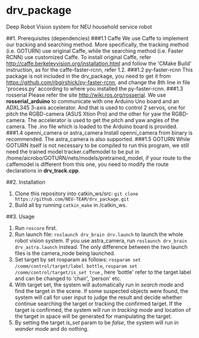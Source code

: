 # drv_package
Deep Robot Vision system for NEU household service robot

##1. Prerequisites (dependencies)
###1.1 Caffe
We use Caffe to implement our tracking and searching method. More specifically, the tracking method (i.e. GOTURN) use original Caffe, while the searching method (i.e. Faster RCNN) use customized Caffe. To install original Caffe, refer <http://caffe.berkeleyvision.org/installation.html> and follow the 'CMake Build' instruction, as for the caffe-faster-rcnn, refer 1.2.
###1.2 py-faster-rcnn
This package is not included in the drv_package, you need to get it from <https://github.com/rbgirshick/py-faster-rcnn>, and change the 8th line in file 'process.py' according to where you installed the py-faster-rcnn.
###1.3 rosserial
Please refer the site <http://wiki.ros.org/rosserial>. We use **rosserial_arduino** to communicate with one Arduino Uno board and an ADXL345 3-axis accelerator. And that is used to control 2 servos, one for pitch the RGBD-camera (ASUS Xtion Pro) and the other for yaw the RGBD-camera. The accelerator is used to get the pitch and yaw angles of the camera. The .ino file which is loaded to the Arduino board is provided.  
###1.4 openni_camera or astra_camera
Install openni_camera from binary is recommended. The astra_camera is also supported.
###1.5 GOTURN
While GOTURN itself is not necessary to be compiled to run this program, we still need the trained model tracker.caffemodel to be put in /home/aicrobo/GOTURN/nets/models/pretrained_model, if your route to the caffemodel is different from this one, you need to modify the route declarations in **drv_track.cpp**.

##2. Installation
1. Clone this repository into catkin_ws/src:
`git clone https://github.com/NEU-TEAM/drv_package.git`
2. Build all by running `catkin_make` in /catkin_ws.

##3. Usage
1. Run `roscore` first.
2. Run launch file: `roslaunch drv_brain drv.launch` to launch the whole robot vision system. If you use astra_camera, run `roslaunch drv_brain drv_astra.launch` instead. The only difference between the two launch files is the camera_node being launched.
3. Set target by set rosparam as follows: `rosparam set /comm/control/target/label bottle`, `rosparam set /comm/control/target/is_set true` , here 'bottle' refer to the target label and can be changed to 'chair', 'person' etc.
4. With target set, the system will automatically run in *search mode* and find the target in the scene. If some suspected objects were found, the system will call for user input to judge the result and decide whether continue searching the target or tracking the confirmed target. If the target is confirmed, the system will run in *tracking mode* and location of the target in space will be generated for manipulating the target.
5. By setting the target *is_set* param to be *false*, the system will run in *wander mode* and do nothing.